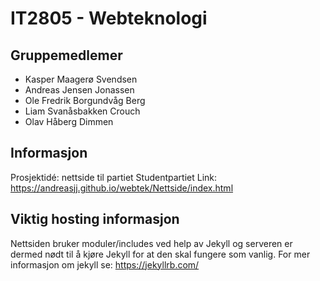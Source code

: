 # IT2805 - Webteknologi
## Gruppemedlemer
* Kasper Maagerø Svendsen
* Andreas Jensen Jonassen
* Ole Fredrik Borgundvåg Berg
* Liam Svanåsbakken Crouch
* Olav Håberg Dimmen

## Informasjon
Prosjektidé: nettside til partiet Studentpartiet
Link: https://andreasjj.github.io/webtek/Nettside/index.html

## Viktig hosting informasjon
Nettsiden bruker moduler/includes ved help av Jekyll og serveren er dermed nødt til å kjøre Jekyll for at den skal fungere som vanlig.
For mer informasjon om jekyll se: https://jekyllrb.com/
